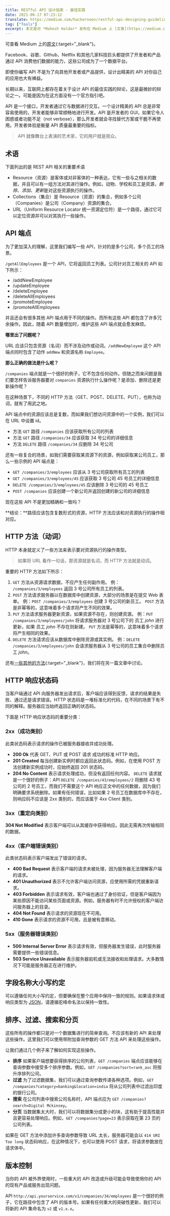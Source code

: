 ```yaml
---
title: RESTful API 设计指南 - 最佳实践
date: 2021-06-17 07:23:12
translate: https://medium.com/hackernoon/restful-api-designing-guidelines-the-best-practices-60e1d954e7c9
tag: ["Tools"]
excerpt: 本文是对 *Mahesh Haldar* 发布在 Medium 上 [文章](https://medium.com/hackernoon/restful-api-designing-guidelines-the-best-practices-60e1d954e7c9){:target="_blank"} 的译文。
---
```


可查看 Medium 上的[原文](https://medium.com/hackernoon/restful-api-designing-guidelines-the-best-practices-60e1d954e7c9){:target="_blank"}。

Facebook、谷歌、Github、Netflix 和其他几家科技巨头都提供了开发者和产品通过 API 消费他们数据的能力，这些公司成为了一个数据平台。

即使你编写 API 不是为了向其他开发者或产品提供，设计出精美的 API 对你自己的应用也大有裨益。

长期以来，互联网上都存在着关于设计 API 的最佳实践的辩论，这是最微妙的辩论之一。可能是因为在这方面没有一个官方指引吧。

API 是一个接口，开发者通过它与数据进行交互。一个设计精美的 API 总是非常容易使用的，开发者能够非常顺畅地进行开发。API 是开发者的 GUI，如果它令人困惑或者功能不足（not verbose），那么开发者就会寻找替代方案或干脆不再使用。开发者体验是衡量 API 质量最重要的指标。

> API 就像舞台上表演的艺术家，它的用户就是观众。

## 术语

下面列出的是 REST API 相关的重要术语

- Resource（资源）是客体或对非客体的一种表达，它有一些与之相关的数据，并且可以有一组方法对其进行操作。例如，动物、学校和员工是资源，_删除_、_添加_、*更新*是对这些资源执行的操作。
- Collections（集合）是 Resource（资源）的集合，例如多个公司（Companies）是公司（Company）资源的集合。
- URL（Uniform Resource Locator 统一资源定位符）是一个路径，通过它可以定位资源并可以对其执行一些操作。

## API 端点

为了更加深入的理解，这里我们编写一些 API，针对的是多个公司，多个员工的场景。

`/getAllEmployees` 是一个 API，它将返回员工列表。公司针对员工相关的 API 如下所示：

- /addNewEmployee
- /updateEmployee
- /deleteEmployee
- /deleteAllEmployees
- /promoteEmployee
- /promoteAllEmployees

并且还会有很多其他 API 端点用于不同的操作。而所有这些 API 都包含了许多冗余操作。因此，随着 API 数量增加时，维护这些 API 端点就会愈发麻烦。

**哪里出了问题呢？**

URL 应该只包含资源（名词）而不涉及动作或动词。`/addNewEmployee` 这个 API 端点同时包含了动作 `addNew` 和资源名称 `Employee`。

**那么正确的做法是什么呢？**

`/companies` 端点就是一个很好的例子，它不包含任何动作。但随之而来问题是我们要怎样告诉服务器要对 `companies` 资源执行什么操作呢？是添加、删除还是更新操作呢？

在这种场景下，不同的 HTTP 方法（GET、POST、DELETE、PUT），也称为动词，就有了用武之地。

API 端点中的资源应该总是复数，而如果我们想访问资源中的一个实例，我们可以在 URL 中设置 id。

- 方法 `GET` 路径 `/companies` 应该获取所有公司的列表
- 方法 `GET` 路径 `/companies/34` 应该获取 34 号公司的详细信息
- 方法 `DELETE` 路径 `/companies/34` 应删除 34 号公司

还有一些复合的场景，如我们需要获取某资源下的资源，例如获取某公司员工，那么一些示例的 API 端点是：

- `GET /companies/3/employees` 应该从 3 号公司获取所有员工的列表
- `GET /companies/3/employees/45` 应该获取 3 号公司 45 号员工的详细信息
- `DELETE /companies/3/employees/45` 应该删除 3 号公司的 45 号员工
- `POST /companies` 应该创建一个新公司并返回创建的新公司的详细信息

现在这些 API 不是更加精确和一致吗？

**结论：**路径应该包含复数形式的资源，HTTP 方法应该和对资源执行的操作相对应。

## HTTP 方法（动词）

HTTP 本身就定义了一些方法来表示要对资源执行的操作类型。

> 如果将 URL 看作一句话，那资源就是名词，而 HTTP 方法就是动词。

重要的 HTTP 方法如下所示：

1. `GET` 方法从资源请求数据，不应产生任何副作用。
   例： `/companies/3/employees` 返回 3 号公司所有员工的列表。
2. `POST` 方法请求服务器以在数据库中创建资源，大部分的场景是在提交 Web 表单。
   例：`POST /companies/3/employees` 创建 3 号公司的新员工。
   `POST` 方法是非幂等的，这意味着多个请求将产生不同的效果。
3. `PUT` 方法请求服务器更新资源，如果资源不存在，则创建资源。
   例：`PUT /companies/3/employees/john` 将请求服务器对 3 号公司下的 员工 _john_ 进行更新，如果 员工 _john_ 不存在则新建。
   `PUT` 方法是幂等的，这意味着多个请求将产生相同的效果。
4. `DELETE` 方法请求应该从数据库中删除资源或其实例。
   例：`DELETE /companies/3/employees/john` 会请求服务器从 3 号公司的员工集合中删除员工 _john_。

还有[一些其他的方法](https://en.wikipedia.org/wiki/Hypertext_Transfer_Protocol#Request_methods){:target="\_blank"}，我们将在另一篇文章中讨论。

## HTTP 响应状态码

当客户端通过 API 向服务器发出请求后，客户端应该得到反馈，请求的结果是失败、通过还是请求错误。HTTP 状态码是一堆标准化的代码，在不同的场景下有不同的解释。服务器应当始终返回正确的状态码。

下面是 HTTP 响应状态码的重要分类：

### 2xx（成功类别）

此类状态码表示请求的操作已被服务器接收并成功处理。

- **200 Ok** 代表 GET、PUT 或 POST 请求 成功的标准 HTTP 响应。
- **201 Created** 每当创建新实例时都应返回此状态码。例如，在使用 POST 方法创建新实例成功时，应始终返回 201 状态码。
- **204 No Content** 表示请求处理成功，但没有返回任何内容。
  `DELETE` 请求就是一个很好的例子：API `DELETE /companies/43/employees/2` 将删除 43 号公司的 2 号员工，而我们不需要这个 API 响应正文中的任何数据，因为我们明确要求系统删除。如果有任何错误，比如如果 2 号员工在数据库中不存在，则响应码不应该是 2xx 类别的，而应该属于 4xx Client 类别。

### 3xx（重定向类别）

**304 Not Modified** 表示客户端可以从其缓存中获得响应。因此无需再次传输相同的数据。

### 4xx（客户端错误类别）

此类状态码表示客户端发出了错误的请求。

- **400 Bad Request** 表示客户端的请求未被处理，因为服务器无法理解客户端的请求。
- **401 Unauthorized** 表示不允许客户端访问资源，应使用所需的凭据重新请求。
- **403 Forbidden** 表示请求有效，客户端也通过了身份验证，但是客户端因为某些原因不能访问某些页面或资源。例如，服务器有时不允许授权的客户端访问服务器上的目录。
- **404 Not Found** 表示请求的资源现在不可用。
- **410 Gone** 表示请求的资源不可用，且是被有意移动。

### 5xx（服务器错误类别）

- **500 Internal Server Error** 表示请求有效，但服务器发生错误，此时服务器需要提供一些错误信息。
- **503 Service Unavailable** 表示服务器宕机或无法接收和处理请求。大多数情况下可能是服务器正在进行维护。

## 字段名称大小写约定

可以遵循任何大小写约定，但要确保在整个应用中保持一致的规则。如果请求体或响应类型为 [JSON](https://en.wikipedia.org/wiki/JSON)，请遵循驼峰命名法以保持一致性。

## 排序、过滤、搜索和分页

这些所有的操作都只是对一个数据集进行的简单查询。不应该有新的 API 来处理这些操作。这里我们可以使用带附加查询参数的 GET 方法 API 来处理这些操作。

让我们通过几个例子来了解如何实现这些操作。

- **排序** 如果客户端想要获得排序的公司列表，`GET /companies` 端点应该能够在查询参数中接受多个排序参数。例如，`GET /companies?sort=rank_asc` 将按升序排列公司。
- **过滤** 为了过滤数据集，我们可以通过查询参数传递各种选项。例如，`GET /companies?category=banking&location=india` 将从公司列表中过滤出印度的银行公司。
- **搜索** 在公司列表中搜索公司名称时，API 端点应为 `GET /companies?search=Digital Mckinsey`。
- **分页** 当数据集太大时，我们可以将数据集分成更小的块，这有助于提高性能并且更容易处理响应。例如，`GET /companies?page=23` 表示获取在第 23 页的公司列表。

如果在 GET 方法中添加许多查询参数导致 URL 太长，服务器可能会以 `414 URI Too long` 状态码响应，在这种情况下，也可以使用 POST 请求，将请求参数放在请求体中。

## 版本控制

当你的 API 被外界使用时，一些重大的 API 改造或升级可能会导致使用你的 API 的现有产品或服务出现问题。

API `http://api.yourservice.com/v1/companies/34/employees` 是一个很好的例子，它在路径中包含了 API 的版本号。如果有任何重大的突破性更新，我们可以将新的 API 集命名为 `v2` 或 `v1.x.x`。
